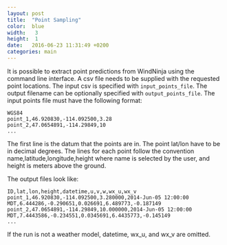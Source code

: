 ```yaml
---
layout: post
title:  "Point Sampling"
color:  blue
width:   3
height:  1
date:   2016-06-23 11:31:49 +0200
categories: main
---
```

It is possible to extract point predictions from WindNinja using the command line interface. A csv file needs to be supplied with the requested point locations. The input csv is specified with `input_points_file`. The output filename can be optionally specified with `output_points_file`. The input points file must have the following format:

    WGS84
    point_1,46.920830,-114.092500,3.28
    point_2,47.0654891,-114.29849,10
    ...

The first line is the datum that the points are in. The point lat/lon have to be in decimal degrees. The lines for each point follow the convention name,latitude,longitude,height where name is selected by the user, and height is meters above the ground.

The output files look like:

    ID,lat,lon,height,datetime,u,v,w,wx_u,wx_v
    point_1,46.920830,-114.092500,3.280000,2014-Jun-05 12:00:00 MDT,6.444286,-0.290651,0.026691,6.489773,-0.187149
    point_2,47.0654891,-114.29849,10.000000,2014-Jun-05 12:00:00 MDT,7.4443586,-0.234551,0.0345691,6.4435773,-0.145149
    ...

If the run is not a weather model, datetime, wx_u, and wx_v are omitted.
